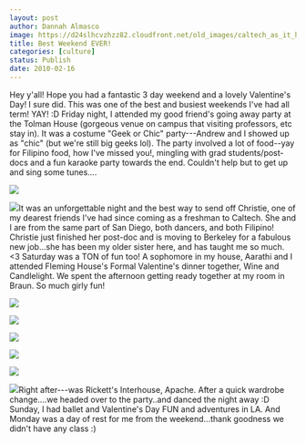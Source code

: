 ```yaml
---
layout: post
author: Dannah Almasco
image: https://d24slhcvzhzz82.cloudfront.net/old_images/caltech_as_it_happens/6a0105349b8251970b012877a9caaf970c.jpg
title: Best Weekend EVER!
categories: [culture]
status: Publish
date: 2010-02-16
---
```


Hey y'all! Hope you had a fantastic 3 day weekend and a lovely Valentine's Day!
I sure did. This was one of the best and busiest weekends I've had all term! YAY! :D
Friday night, I attended my good friend's going away party at the Tolman House (gorgeous venue on campus that visiting professors, etc stay in). It was a costume "Geek or Chic" party---Andrew and I showed up as "chic" (but we're still big geeks lol). The party involved a lot of food--yay for Filipino food, how I've missed you!, mingling with grad students/post-docs and a fun karaoke party towards the end. Couldn't help but to get up and sing some tunes....


![](https://d24slhcvzhzz82.cloudfront.net/old_images/caltech_as_it_happens/6a0105349b8251970b012877a9cb0b970c.jpg)

![](https://d24slhcvzhzz82.cloudfront.net/old_images/caltech_as_it_happens/6a0105349b8251970b012877a9cbae970c.jpg)It was an unforgettable night and the best way to send off Christie, one of my dearest friends I've had since coming as a freshman to Caltech. She and I are from the same part of San Diego, both dancers, and both Filipino! Christie just finished her post-doc and is moving to Berkeley for a fabulous new job...she has been my older sister here, and has taught me so much. &lt;3
Saturday was a TON of fun too! A sophomore in my house, Aarathi and I attended Fleming House's Formal Valentine's dinner together, Wine and Candlelight. We spent the afternoon getting ready together at my room in Braun. So much girly fun!

![](https://d24slhcvzhzz82.cloudfront.net/old_images/caltech_as_it_happens/6a0105349b8251970b012877a9d28e970c.jpg)

![](https://d24slhcvzhzz82.cloudfront.net/old_images/caltech_as_it_happens/6a0105349b8251970b0120a8a73672970b.jpg)

![](https://d24slhcvzhzz82.cloudfront.net/old_images/caltech_as_it_happens/6a0105349b8251970b012877a9d45a970c.jpg)

![](https://d24slhcvzhzz82.cloudfront.net/old_images/caltech_as_it_happens/6a0105349b8251970b012877a9d547970c.jpg)

![](https://d24slhcvzhzz82.cloudfront.net/old_images/caltech_as_it_happens/6a0105349b8251970b0120a8a738b9970b.jpg)

![](https://d24slhcvzhzz82.cloudfront.net/old_images/caltech_as_it_happens/6a0105349b8251970b012877a9d68c970c.jpg)Right after---was Rickett's Interhouse, Apache. After a quick wardrobe change....we headed over to the party..and danced the night away :D
Sunday, I had ballet and Valentine's Day FUN and adventures in LA. And Monday was a day of rest for me from the weekend...thank goodness we didn't have any class :)
